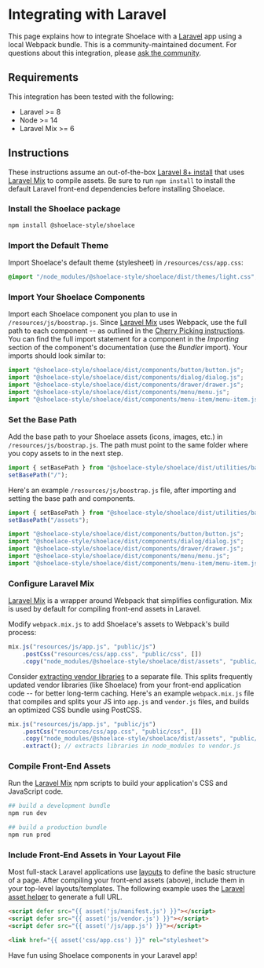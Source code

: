 # Integrating with Laravel

This page explains how to integrate Shoelace with a [Laravel](https://laravel.com) app using a local Webpack bundle. This is a community-maintained document. For questions about this integration, please [ask the community](/resources/community).

## Requirements

This integration has been tested with the following:

- Laravel >= 8
- Node >= 14
- Laravel Mix >= 6

## Instructions

These instructions assume an out-of-the-box [Laravel 8+ install](https://laravel.com/docs/8.x/installation) that uses [Laravel Mix](https://laravel.com/docs/8.x/mix) to compile assets.
Be sure to run `npm install` to install the default Laravel front-end dependencies before installing Shoelace. 

### Install the Shoelace package

```bash
npm install @shoelace-style/shoelace
```

### Import the Default Theme

Import Shoelace's default theme (stylesheet) in `/resources/css/app.css`:

```css
@import "/node_modules/@shoelace-style/shoelace/dist/themes/light.css";
```

### Import Your Shoelace Components

Import each Shoelace component you plan to use in `/resources/js/boostrap.js`. Since [Laravel Mix](https://laravel.com/docs/8.x/mix) uses Webpack, use the full path to each component -- as outlined in the [Cherry Picking instructions](https://shoelace.style/getting-started/installation?id=cherry-picking). You can find the full import statement for a component in the *Importing* section of the component's documentation (use the *Bundler* import). Your imports should look similar to:

```js
import "@shoelace-style/shoelace/dist/components/button/button.js";
import "@shoelace-style/shoelace/dist/components/dialog/dialog.js";
import "@shoelace-style/shoelace/dist/components/drawer/drawer.js";
import "@shoelace-style/shoelace/dist/components/menu/menu.js";
import "@shoelace-style/shoelace/dist/components/menu-item/menu-item.js";
```

### Set the Base Path

Add the base path to your Shoelace assets (icons, images, etc.) in `/resources/js/boostrap.js`. The path must point to the same folder where you copy assets to in the next step.

```js
import { setBasePath } from "@shoelace-style/shoelace/dist/utilities/base-path.js";
setBasePath("/");
```

Here's an example `/resources/js/boostrap.js` file, after importing and setting the base path and components.

```js
import { setBasePath } from "@shoelace-style/shoelace/dist/utilities/base-path.js";
setBasePath("/assets");

import "@shoelace-style/shoelace/dist/components/button/button.js";
import "@shoelace-style/shoelace/dist/components/dialog/dialog.js";
import "@shoelace-style/shoelace/dist/components/drawer/drawer.js";
import "@shoelace-style/shoelace/dist/components/menu/menu.js";
import "@shoelace-style/shoelace/dist/components/menu-item/menu-item.js";
```


### Configure Laravel Mix

[Laravel Mix](https://laravel.com/docs/8.x/mix) is a wrapper around Webpack that simplifies configuration. Mix is used by default for compiling front-end assets in Laravel.

Modify `webpack.mix.js` to add Shoelace's assets to Webpack's build process:
```js
mix.js("resources/js/app.js", "public/js")
    .postCss("resources/css/app.css", "public/css", [])
    .copy("node_modules/@shoelace-style/shoelace/dist/assets", "public/assets")
```

Consider [extracting vendor libraries](https://laravel.com/docs/8.x/mix#vendor-extraction) to a separate file. This splits frequently updated vendor libraries (like Shoelace) from your front-end application code -- for better long-term caching.
Here's an example `webpack.mix.js` file that compiles and splits your JS into `app.js` and `vendor.js` files, and builds an optimized CSS bundle using PostCSS.

```js
mix.js("resources/js/app.js", "public/js")
    .postCss("resources/css/app.css", "public/css", [])
    .copy("node_modules/@shoelace-style/shoelace/dist/assets", "public/assets")
    .extract(); // extracts libraries in node_modules to vendor.js
```

### Compile Front-End Assets

Run the [Laravel Mix](https://laravel.com/docs/8.x/mix) npm scripts to build your application's CSS and JavaScript code. 

```bash
## build a development bundle
npm run dev

## build a production bundle
npm run prod
```

### Include Front-End Assets in Your Layout File

Most full-stack Laravel applications use [layouts](https://laravel.com/docs/8.x/blade#building-layouts) to define the basic structure of a page. 
After compiling your front-end assets (above), include them in your top-level layouts/templates. The following example uses the [Laravel asset helper](https://laravel.com/docs/8.x/helpers#method-asset) to generate a full URL. 

```html
<script defer src="{{ asset('js/manifest.js') }}"></script>
<script defer src="{{ asset('js/vendor.js') }}"></script>
<script defer src="{{ asset('/js/app.js') }}"></script>

<link href="{{ asset('css/app.css') }}" rel="stylesheet">
```

Have fun using Shoelace components in your Laravel app!


